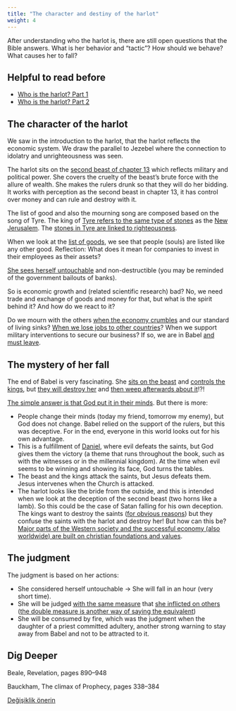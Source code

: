 ```yaml
---
title: "The character and destiny of the harlot"
weight: 4
---
```



After understanding who the harlot is, there are still open questions that the Bible answers. What is her behavior and “tactic”? How should we behave? What causes her to fall?


## Helpful to read before

<a name="5c2e"></a>
- [Who is the harlot? Part 1](../../../../content/harlot/expl/who-is-the-harlot-babylon-part-1)
- [Who is the harlot? Part 2](../../../../content/harlot/expl/who-is-the-harlot-babylon-part-2)



## The character of the harlot

<a name="b96c"></a>
We saw in the introduction to the harlot, that the harlot reflects the economic system. We draw the parallel to Jezebel where the connection to idolatry and unrighteousness was seen.

The harlot sits on the [second beast of chapter 13](https://www.bibleserver.com/NIV/Revelation13) which reflects military and political power. She covers the cruelty of the beast’s brute force with the allure of wealth. She makes the rulers drunk so that they will do her bidding. It works with perception as the second beast in chapter 13, it has control over money and can rule and destroy with it.

The list of good and also the mourning song are composed based on the song of Tyre. The king of [Tyre refers to the same type of stones](https://www.bibleserver.com/NIV/Ezekiel28%3A13) as the [New Jerusalem](https://www.bibleserver.com/NIV/Revelation21%3A19-20). The [stones in Tyre are linked to righteousness](https://www.bibleserver.com/NIV/Ezekiel28%3A12-18).

When we look at the [list of goods](https://www.bibleserver.com/NIV/Revelation18%3A12-13), we see that people (souls) are listed like any other good. Reflection: What does it mean for companies to invest in their employees as their assets?

[She sees herself untouchable](https://www.bibleserver.com/NIV/Revelation18%3A7) and non-destructible (you may be reminded of the government bailouts of banks).

So is economic growth and (related scientific research) bad? No, we need trade and exchange of goods and money for that, but what is the spirit behind it? And how do we react to it?

Do we mourn with the others [when the economy crumbles](https://www.bibleserver.com/NIV/Revelation18%3A10) and our standard of living sinks? [When we lose jobs to other countries](https://www.bibleserver.com/NIV/Revelation18%3A17)? When we support military interventions to secure our business? If so, we are in Babel [and must leave](https://www.bibleserver.com/NIV/Revelation18%3A4).


## The mystery of her fall

<a name="0a44"></a>
The end of Babel is very fascinating. She [sits on the beast](https://www.bibleserver.com/NIV/Revelation17%3A3) and [controls the kings](https://www.bibleserver.com/NIV/Revelation17%3A2), but [they will destroy her](https://www.bibleserver.com/NIV/Revelation17%3A16) and [then weep afterwards about it](https://www.bibleserver.com/NIV/Revelation18%3A9)!?!

[The simple answer is that God put it in their minds](https://www.bibleserver.com/NIV/Revelation17%3A17). But there is more:

- People change their minds (today my friend, tomorrow my enemy), but God does not change. Babel relied on the support of the rulers, but this was deceptive. For in the end, everyone in this world looks out for his own advantage.
- This is a fulfillment of [Daniel](https://www.bibleserver.com/NIV/Daniel7%3A21-22), where evil defeats the saints, but God gives them the victory (a theme that runs throughout the book, such as with the witnesses or in the millennial kingdom). At the time when evil seems to be winning and showing its face, God turns the tables.
- The beast and the kings attack the saints, but Jesus defeats them. Jesus intervenes when the Church is attacked.
- The harlot looks like the bride from the outside, and this is intended when we look at the deception of the second beast (two horns like a lamb). So this could be the case of Satan falling for his own deception. The kings want to destroy the saints ([for obvious reasons](https://www.bibleserver.com/NIV/Revelation11%3A6-10)) but they confuse the saints with the harlot and destroy her! But how can this be? [Major parts of the Western society and the successful economy (also worldwide) are built on christian foundations and values](https://www.pdfdrive.com/the-book-that-made-your-world-how-the-bible-created-the-soul-of-western-civilization-e200370906.html).



## The judgment

<a name="3d3b"></a>
The judgment is based on her actions:

- She considered herself untouchable -&gt; She will fall in an hour (very short time).
- She will be judged [with the same measure](https://www.bibleserver.com/NIV/Revelation18%3A6) that [she inflicted on others](https://www.bibleserver.com/NIV/Revelation18%3A22-24) ([the double measure is another way of saying the equivalent](https://meredithkline.com/klines-works/articles-and-essays/double-trouble/))
- She will be consumed by fire, which was the judgment when the daughter of a priest committed adultery, another strong warning to stay away from Babel and not to be attracted to it.



## Dig Deeper

<a name="34a8"></a>
Beale, Revelation, pages 890–948

Bauckham, The climax of Prophecy, pages 338–384






[Değişiklik önerin](https://github.com/revelation-today/revelation-today/blob/main/exampleSite/content/docs/content/harlot/expl/the-character-and-destiny-of-the-harlot.md)
